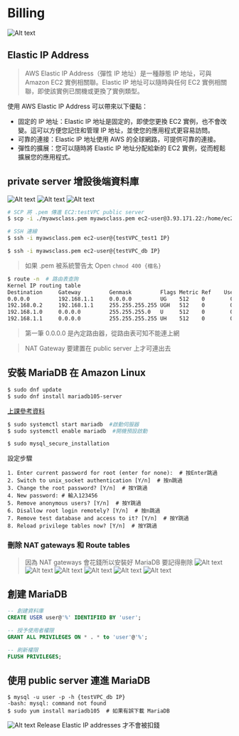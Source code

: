 # Billing
![Alt text](<螢幕擷取畫面 2023-10-03 184034.png>)

## Elastic IP Address
>AWS Elastic IP Address（彈性 IP 地址）是一種靜態 IP 地址，可與 Amazon EC2 實例相關聯。Elastic IP 地址可以隨時與任何 EC2 實例相關聯，即使該實例已關機或更換了實例類型。

使用 AWS Elastic IP Address 可以帶來以下優點：

- 固定的 IP 地址：Elastic IP 地址是固定的，即使您更換 EC2 實例，也不會改變。這可以方便您記住和管理 IP 地址，並使您的應用程式更容易訪問。
- 可靠的連接：Elastic IP 地址使用 AWS 的全球網路，可提供可靠的連接。
- 彈性的擴展：您可以隨時將 Elastic IP 地址分配給新的 EC2 實例，從而輕鬆擴展您的應用程式。


## private server 增設後端資料庫

![Alt text](/Picture/image-1.png)
![Alt text](../Picture/螢幕擷取畫面%202023-10-03%20185726.png)
![Alt text](../Picture/螢幕擷取畫面%202023-10-03%20190008.png)

```bash
# SCP 將 .pem 傳進 EC2:testVPC public server
$ scp -i ./myawsclass.pem myawsclass.pem ec2-user@3.93.171.22:/home/ec2-user

# SSH 連線
$ ssh -i myawsclass.pem ec2-user@{testVPC_test1 IP}

$ ssh -i myawsclass.pem ec2-user@{testVPC_db IP}
```

> 如果 .pem 被系統警告太 Open `chmod 400 {檔名}`


```bash
$ route -n  # 路由表查詢
Kernel IP routing table
Destination     Gateway         Genmask         Flags Metric Ref    Use Iface
0.0.0.0         192.168.1.1     0.0.0.0         UG    512    0        0 enX0
192.168.0.2     192.168.1.1     255.255.255.255 UGH   512    0        0 enX0
192.168.1.0     0.0.0.0         255.255.255.0   U     512    0        0 enX0
192.168.1.1     0.0.0.0         255.255.255.255 UH    512    0        0 enX0
```
> 第一筆 0.0.0.0 是內定路由器，從路由表可知不能連上網

> NAT Gateway 要建置在 public server 上才可連出去

## 安裝 MariaDB 在 Amazon Linux
```bash
$ sudo dnf update
$ sudo dnf install mariadb105-server
```
[上課參考資料](https://linux.how2shout.com/installing-mariadb-on-amazon-linux-2023/)

```bash
$ sudo systemctl start mariadb  #啟動伺服器
$ sudo systemctl enable mariadb  #開機預設啟動

$ sudo mysql_secure_installation
```

設定步驟
```
1. Enter current password for root (enter for none):  # 按Enter跳過
2. Switch to unix_socket authentication [Y/n]  # 按n跳過
3. Change the root password? [Y/n]  # 按Y跳過
4. New password: # 輸入123456
5. Remove anonymous users? [Y/n]  # 按Y跳過
6. Disallow root login remotely? [Y/n]  # 按n跳過
7. Remove test database and access to it? [Y/n]  # 按Y跳過
8. Reload privilege tables now? [Y/n]  # 按Y跳過
```

### 刪除 NAT gateways 和 Route tables
> 因為 NAT gateways 會花錢所以安裝好 MariaDB 要記得刪除
![Alt text](image-4.png)
![Alt text](image-3.png)
![Alt text](image-2.png)
![Alt text](image-1.png)
![Alt text](image.png)
![Alt text](image-5.png)

## 創建 MariaDB
```SQL
-- 創建資料庫
CREATE USER user@'%' IDENTIFIED BY 'user';

-- 授予使用者權限
GRANT ALL PRIVILEGES ON * . * to 'user'@'%';

-- 刷新權限
FLUSH PRIVILEGES;
```

## 使用 public server 連進 MariaDB
```
$ mysql -u user -p -h {testVPC_db IP}
-bash: mysql: command not found
$ sudo yum install mariadb105  # 如果有誤下載 MariaDB
``` 

![Alt text](image-6.png)
Release Elastic IP addresses 才不會被扣錢

